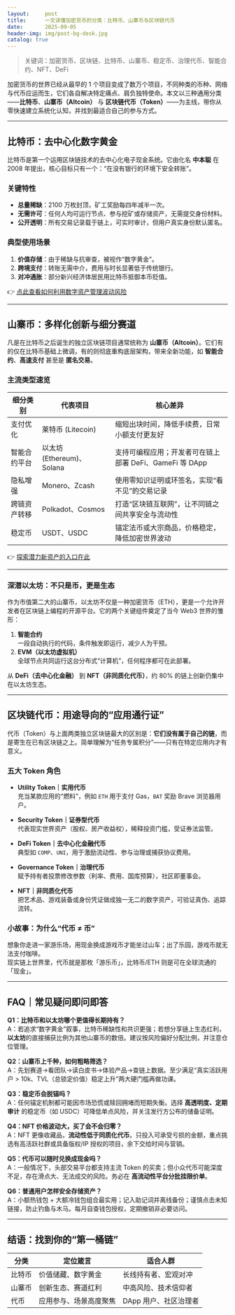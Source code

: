 ```yaml
---
layout:     post
title:      一文读懂加密货币的分类：比特币、山寨币与区块链代币
date:       2025-09-05
header-img: img/post-bg-desk.jpg
catalog: true
---
```


> 关键词：加密货币、区块链、比特币、山寨币、稳定币、治理代币、智能合约、NFT、DeFi

加密货币的世界已经从最早的 1 个项目变成了数万个项目，不同种类的币种、网络与代币应运而生，它们各自解决特定痛点、肩负独特使命。本文以三种通用分类——**比特币**、**山寨币（Altcoin）** 与 **区块链代币（Token）**——为主线，带你从零快速建立系统化认知，并找到最适合自己的参与方式。

---

## 比特币：去中心化数字黄金

比特币是第一个运用区块链技术的去中心化电子现金系统。它由化名 **中本聪** 在 2008 年提出，核心目标只有一个：“在没有银行的环境下安全转账”。

### 关键特性
- **总量稀缺**：2100 万枚封顶，矿工奖励每四年减半一次。  
- **无需许可**：任何人均可运行节点、参与挖矿或存储资产，无需提交身份材料。  
- **公开透明**：所有交易记录载于链上，可实时审计，但用户真实身份默认匿名。

### 典型使用场景
1. **价值存储**：由于稀缺与抗审查，被视作“数字黄金”。  
2. **跨境支付**：转账无需中介，费用与时长显著低于传统银行。  
3. **对冲通胀**：部分新兴经济体居民用比特币抵御本币贬值。  

👉 [点此查看如何利用数字资产管理波动风险](https://okxdog.com/)

---

## 山寨币：多样化创新与细分赛道

凡是在比特币之后诞生的独立区块链项目通常统称为 **山寨币（Altcoin）**。它们有的仅在比特币基础上微调，有的则彻底重构底层架构，带来全新功能，如 **智能合约**、**高速支付** 甚至是 **匿名交易**。

### 主流类型速览

| 细分类别 | 代表项目 | 核心差异 |
|---|---|---|
| 支付优化 | 莱特币 (Litecoin) | 缩短出块时间，降低手续费，日常小额支付更友好 |
| 智能合约平台 | 以太坊 (Ethereum)、Solana | 支持可编程应用；开发者可在链上部署 DeFi、GameFi 等 DApp |
| 隐私增强 | Monero、Zcash | 使用零知识证明或环签名，实现“看不见”的交易记录 |
| 跨链资产转移 | Polkadot、Cosmos | 打造“区块链互联网”，让不同链之间共享安全与流动性 |
| 稳定币 | USDT、USDC | 锚定法币或大宗商品，价格稳定，降低加密世界波动 |

👉 [探索潜力新资产的入口在此](https://okxdog.com/)

---

### 深潜以太坊：不只是币，更是生态

作为市值第二大的山寨币，以太坊不仅是一种加密货币（ETH），更是一个允许开发者在区块链上编程的开源平台。它的两个关键组件奠定了当今 Web3 世界的雏形：

1. **智能合约**  
   一段自动执行的代码，条件触发即运行，减少人为干预。  
2. **EVM（以太坊虚拟机）**  
   全球节点共同运行这台分布式“计算机”，任何程序都可在此部署。

从 **DeFi（去中心化金融）** 到 **NFT（非同质化代币）**，约 80% 的链上创新仍集中在以太坊生态。

---

## 区块链代币：用途导向的“应用通行证”

代币（Token）与上面两类独立区块链最大的区别是：**它们没有属于自己的链**，而是寄生在已有区块链之上。简单理解为“任务专属积分”——只有在特定应用内才有意义。

### 五大 Token 角色

- **Utility Token｜实用代币**  
  充当某款应用的“燃料”，例如 `ETH` 用于支付 Gas，`BAT` 奖励 Brave 浏览器用户。  

- **Security Token｜证券型代币**  
  代表现实世界资产（股权、房产收益权），稀释投资门槛，受证券法监管。  

- **DeFi Token｜去中心化金融代币**  
  典型如 `COMP`、`UNI`，用于激励流动性、参与治理或捕获协议费用。  

- **Governance Token｜治理代币**  
  赋予持有者投票修改参数（利率、费用、国库预算），社区即董事会。  

- **NFT｜非同质化代币**  
  把艺术品、游戏装备或身份凭证做成独一无二的数字资产，可验证真伪、追踪流转。

### 小故事：为什么“代币 ≠ 币”
想象你走进一家游乐场，用现金换成游戏币才能坐过山车；出了乐园，游戏币就无法支付咖啡。  
现实链上世界里，代币就是那枚「游乐币」，比特币/ETH 则是可在全球流通的「现金」。

---

## FAQ｜常见疑问即问即答

**Q1：比特币和以太坊哪个更值得长期持有？**  
A：若追求“数字黄金”叙事，比特币稀缺性和共识更强；若想分享链上生态红利，**以太坊**的直接捕获比例为其他山寨币的数倍。建议按风险偏好分配比例，并注意仓位管理。

**Q2：山寨币上千种，如何粗略筛选？**  
A：先划赛道→看团队→读白皮书→体验产品→查链上数据。至少满足“真实活跃用户 > 10k、TVL（总锁定价值）稳定上升”两大硬门槛再做功课。

**Q3：稳定币会脱锚吗？**  
A：任何锚定机制都可能因市场恐慌或赎回拥堵而短期失衡。选择 **高透明度、定期审计** 的稳定币（如 USDC）可降低单点风险，并关注发行方公布的储备证明。

**Q4：NFT 价格波动大，买了会不会归零？**  
A：NFT 更像收藏品，**流动性低于同质化代币**。只投入可承受亏损的金额，重点挑选有高活跃社群或具备版权/IP 授权的项目，余下交给时间与营销。

**Q5：代币可以随时兑换成现金吗？**  
A：一般情况下，头部交易平台都支持主流 Token 的买卖；但小众代币可能深度不足，存在滑点大、无法成交的风险。务必在 **高流动性平台分批挂限价单**。

**Q6：普通用户怎样安全存储资产？**  
A：小额热钱包 + 大额冷钱包组合最实用；记入助记词并离线备份；谨慎点击未知链接，防止钓鱼与木马。每月自查钱包授权，定期撤销非必要访问。

---

## 结语：找到你的“第一桶链”

| 分类   | 定位箴言                 | 适合人群              |
|--------|--------------------------|-----------------------|
| 比特币 | 价值储藏、数字黄金       | 长线持有者、宏观对冲   |
| 山寨币 | 创新生态、赛道红利       | 中高风险、技术信仰者   |
| 代币   | 应用参与、场景高度聚焦   | DApp 用户、社区治理者 |